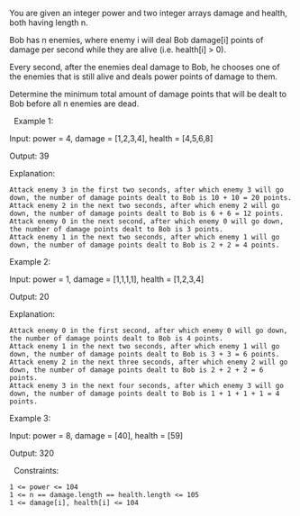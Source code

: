 You are given an integer power and two integer arrays damage and health, both having length n.

Bob has n enemies, where enemy i will deal Bob damage[i] points of damage per second while they are alive (i.e. health[i] > 0).

Every second, after the enemies deal damage to Bob, he chooses one of the enemies that is still alive and deals power points of damage to them.

Determine the minimum total amount of damage points that will be dealt to Bob before all n enemies are dead.

 
Example 1:


Input: power = 4, damage = [1,2,3,4], health = [4,5,6,8]

Output: 39

Explanation:


	Attack enemy 3 in the first two seconds, after which enemy 3 will go down, the number of damage points dealt to Bob is 10 + 10 = 20 points.
	Attack enemy 2 in the next two seconds, after which enemy 2 will go down, the number of damage points dealt to Bob is 6 + 6 = 12 points.
	Attack enemy 0 in the next second, after which enemy 0 will go down, the number of damage points dealt to Bob is 3 points.
	Attack enemy 1 in the next two seconds, after which enemy 1 will go down, the number of damage points dealt to Bob is 2 + 2 = 4 points.



Example 2:


Input: power = 1, damage = [1,1,1,1], health = [1,2,3,4]

Output: 20

Explanation:


	Attack enemy 0 in the first second, after which enemy 0 will go down, the number of damage points dealt to Bob is 4 points.
	Attack enemy 1 in the next two seconds, after which enemy 1 will go down, the number of damage points dealt to Bob is 3 + 3 = 6 points.
	Attack enemy 2 in the next three seconds, after which enemy 2 will go down, the number of damage points dealt to Bob is 2 + 2 + 2 = 6 points.
	Attack enemy 3 in the next four seconds, after which enemy 3 will go down, the number of damage points dealt to Bob is 1 + 1 + 1 + 1 = 4 points.



Example 3:


Input: power = 8, damage = [40], health = [59]

Output: 320


 
Constraints:


	1 <= power <= 104
	1 <= n == damage.length == health.length <= 105
	1 <= damage[i], health[i] <= 104

